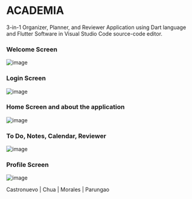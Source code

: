 # ACADEMIA
3-in-1 Organizer, Planner, and Reviewer Application using Dart language and Flutter Software in Visual Studio Code source-code editor.

### Welcome Screen

![image](https://github.com/juriemaeac/ACADEMIA/assets/59803167/993fd4c2-c940-4d7e-9986-340f8db19408)

### Login Screen

![image](https://github.com/juriemaeac/ACADEMIA/assets/59803167/f51a47c3-4511-4b45-ad7f-9283e3d7b8b4)

### Home Screen and about the application

![image](https://github.com/juriemaeac/ACADEMIA/assets/59803167/ef53bc4d-a30e-4065-a599-8e7b07c41678)

### To Do, Notes, Calendar, Reviewer

![image](https://github.com/juriemaeac/ACADEMIA/assets/59803167/fcc45b13-c158-4551-b611-8dd3ef4434f0)

### Profile Screen

![image](https://github.com/juriemaeac/ACADEMIA/assets/59803167/55903e82-90a2-4659-90f4-508bb38638e2)

Castronuevo  |  Chua   |  Morales  |  Parungao
